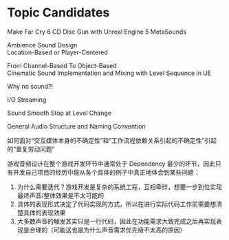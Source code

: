 # Topic Candidates

Make Far Cry 6 CD Disc Gun with Unreal Engine 5 MetaSounds

Ambience Sound Design  
Location-Based or Player-Centered

From Channel-Based To Object-Based  
Cinematic Sound Implementation and Mixing with Level Sequence in UE

Why no sound?!

I/O Streaming

Sound Smooth Stop at Level Change

General Audio Structure and Naming Convention


如何面对“交互媒体本身的不确定性”和“工作流程依赖关系引起的不确定性”引起的“重复劳动问题”

游戏音频设计在整个游戏开发环节中通常处于 Dependency 最少的环节，因此只有开发自己项目的经历中能从各个具体的例子中真正地体会到某些问题：
1. 为什么需要迭代？游戏开发是复杂的系统工程，互相牵绊，想要一步到位实现最终声音/整体效果是不太可能的
2. 具体的表现形式决定了代码实现的方式，所以在进行实际代码工作前需要想清楚具体的表现效果
3. 大多数声音的触发其实只是一行代码，因此在功能需求大致完成之后再实现表现是合理的（可能这也是为什么声音需求优先级不太高的原因）